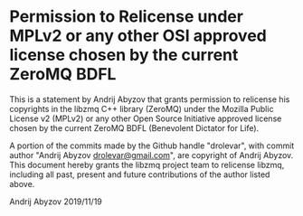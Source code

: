 # Permission to Relicense under MPLv2 or any other OSI approved license chosen by the current ZeroMQ BDFL

This is a statement by Andrij Abyzov
that grants permission to relicense his copyrights in the libzmq C++
library (ZeroMQ) under the Mozilla Public License v2 (MPLv2) or any other
Open Source Initiative approved license chosen by the current ZeroMQ
BDFL (Benevolent Dictator for Life).

A portion of the commits made by the Github handle "drolevar", with
commit author "Andrij Abyzov <drolevar@gmail.com>", are copyright of Andrij Abyzov.
This document hereby grants the libzmq project team to relicense libzmq,
including all past, present and future contributions of the author listed
above.

Andrij Abyzov
2019/11/19
